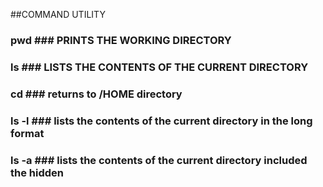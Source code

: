 ##COMMAND UTILITY

### pwd ### PRINTS THE WORKING DIRECTORY
### ls  ### LISTS THE CONTENTS OF THE CURRENT DIRECTORY
### cd ### returns to /HOME directory
### ls -l ### lists the contents of the current directory in the long format
### ls -a ### lists the contents of the current directory included the hidden
